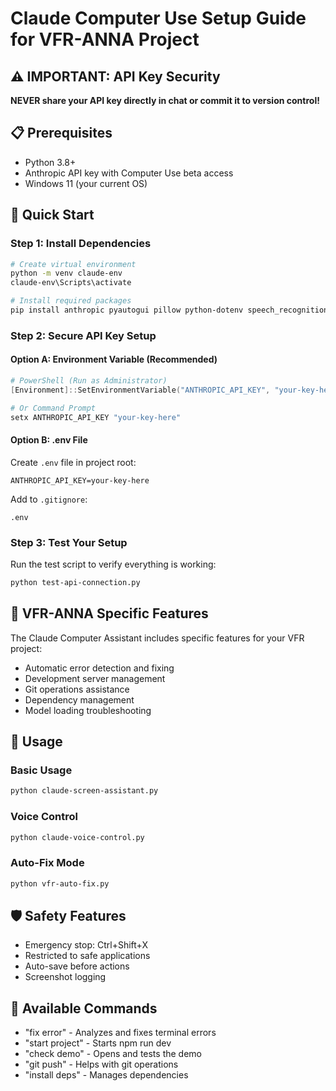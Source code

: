 # Claude Computer Use Setup Guide for VFR-ANNA Project

## ⚠️ IMPORTANT: API Key Security
**NEVER share your API key directly in chat or commit it to version control!**

## 📋 Prerequisites
- Python 3.8+
- Anthropic API key with Computer Use beta access
- Windows 11 (your current OS)

## 🚀 Quick Start

### Step 1: Install Dependencies
```bash
# Create virtual environment
python -m venv claude-env
claude-env\Scripts\activate

# Install required packages
pip install anthropic pyautogui pillow python-dotenv speech_recognition pyttsx3 keyboard
```

### Step 2: Secure API Key Setup

#### Option A: Environment Variable (Recommended)
```powershell
# PowerShell (Run as Administrator)
[Environment]::SetEnvironmentVariable("ANTHROPIC_API_KEY", "your-key-here", "User")

# Or Command Prompt
setx ANTHROPIC_API_KEY "your-key-here"
```

#### Option B: .env File
Create `.env` file in project root:
```
ANTHROPIC_API_KEY=your-key-here
```

Add to `.gitignore`:
```
.env
```

### Step 3: Test Your Setup
Run the test script to verify everything is working:
```bash
python test-api-connection.py
```

## 🎯 VFR-ANNA Specific Features

The Claude Computer Assistant includes specific features for your VFR project:
- Automatic error detection and fixing
- Development server management
- Git operations assistance
- Dependency management
- Model loading troubleshooting

## 🔧 Usage

### Basic Usage
```bash
python claude-screen-assistant.py
```

### Voice Control
```bash
python claude-voice-control.py
```

### Auto-Fix Mode
```bash
python vfr-auto-fix.py
```

## 🛡️ Safety Features
- Emergency stop: Ctrl+Shift+X
- Restricted to safe applications
- Auto-save before actions
- Screenshot logging

## 📝 Available Commands
- "fix error" - Analyzes and fixes terminal errors
- "start project" - Starts npm run dev
- "check demo" - Opens and tests the demo
- "git push" - Helps with git operations
- "install deps" - Manages dependencies